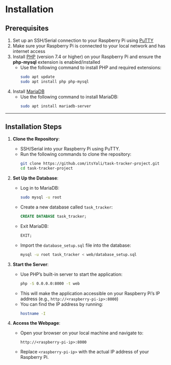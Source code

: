 # Installation

## Prerequisites
1. Set up an SSH/Serial connection to your Raspberry Pi using [PuTTY](https://www.putty.org/)
2. Make sure your Raspberry Pi is connected to your local network and has internet access
3. Install [PHP](https://www.php.net/downloads) (version 7.4 or higher) on your Raspberry Pi and ensure the **php-mysql** extension is enabled/installed
   - Use the following command to install PHP and required extensions:
     ```bash
     sudo apt update
     sudo apt install php php-mysql
     ```
4. Install [MariaDB](https://mariadb.org/download/)
   - Use the following command to install MariaDB:
     ```bash
     sudo apt install mariadb-server
     ```

---

## Installation Steps
1. **Clone the Repository**:
   - SSH/Serial into your Raspberry Pi using PuTTY.
   - Run the following commands to clone the repository:
     ```bash
     git clone https://github.com/itsYali/task-tracker-project.git
     cd task-tracker-project
     ```

2. **Set Up the Database**:
   - Log in to MariaDB:
     ```bash
     sudo mysql -u root
     ```
   - Create a new database called `task_tracker`:
     ```sql
     CREATE DATABASE task_tracker;
     ```
   - Exit MariaDB:
     ```sql
     EXIT;
     ```
   - Import the `database_setup.sql` file into the database:
     ```bash
     mysql -u root task_tracker < web/database_setup.sql
     ```

3. **Start the Server**:
   - Use PHP’s built-in server to start the application:
     ```bash
     php -S 0.0.0.0:8000 -t web
     ```
   - This will make the application accessible on your Raspberry Pi’s IP address (e.g., `http://<raspberry-pi-ip>:8000`)
   - You can find the IP address by running:
     ```bash
     hostname -I
     ```

4. **Access the Webpage**:
   - Open your browser on your local machine and navigate to:
     ```
     http://<raspberry-pi-ip>:8000
     ```
   - Replace `<raspberry-pi-ip>` with the actual IP address of your Raspberry Pi. 
